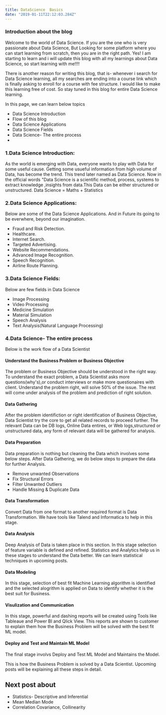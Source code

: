 ```yaml
---
title: DataScience  Basics
date: "2019-01-11T22:12:03.284Z"
---
```


### Introduction about the blog
Welcome to the world of Data Science. If you are the one who is very passionate about Data Science, But Looking for some platform where you can start learning from scratch, then you are in the right path.
Yes! I am starting to learn and i will update this blog with all my learnings about Data Science, so start learning with me!!!!

There is another reason for writing this blog, that is- whenever i search for Data Science learning, all my searches are ending into a course link which is finally asking to enroll for a course with fee structure. I would like to make this learning free of cost. So stay tuned in this blog for entire Data Science learning.

In this page, we can learn below topics
- Data Science Introduction
- Flow of this blog
- Data Science Applications
- Data Science Fields
- Data Science- The entire process 
- 
### 1.Data Science Introduction:
As the world is emerging with Data, everyone wants to play with Data for some useful cause. Getting some usueful information from high volume of Data, has become the trend. This trend later named as Data Science.
Now in the official words "Data Science is a scientific method, process, systems to extract knowledge ,insights from data.This Data can be either structured or unstructured.
Data Science = Maths + Statistics

### 2.Data Science Applications:
Below are some of the Data Science Applications. And in Future its going to be everwhere, beyond our imagination.
- Fraud and Risk Detection.
- Healthcare.
- Internet Search.
- Targeted Advertising.
- Website Recommendations.
- Advanced Image Recognition.
- Speech Recognition.
- Airline Route Planning.

### 3.Data Science Fields:
Below are few fields in Data Science
- Image Processing
- Video Processing
- Medicine Simulation
- Material Simulation
- Speech Analysis
- Text Analysis(Natural Language Processing)

### 4.Data Science- The entire process
Below is the work flow of a Data Scientist
#### Understand the Business Problem or Business Objective
 The problem or Business Objective should be understood in the right way. To understand the exact problem, a Data Scientist asks more questions(why's),or conduct interviews or make more questionaires with client. Understand the problem right, will solve 50% of the issue. The rest will come under analysis of the problem and prediction of right solution.

#### Data Gathering
After the problem identifiction or right identification of Business Objective, Data Scientist try the core to get all related records to proceed further. The relevant Data can be DB logs, Online Data entires, or Web logs,structured or unstructured data, any form of relevant data will be gathered for analysis.

#### Data Preparation
Data preparation is nothing but cleaning the Data which involves some below steps. After Data Gathering, we do below steps to prepare the data for further Analysis.
- Remove unwanted Observations
- Fix Structural Errors
- Filter Unwanted Outliers
- Handle Missing & Duplicate Data

#### Data Transformation
Convert Data from one format to another required format is Data Transformation. We have tools like Talend and Informatica to help in this stage. 
		  
#### Data Analysis 
Deep Analysis of Data is taken place in this section. In this stage selection of feature variable is defined and refined. Statistics and Analytics help us in these stages to understand the Data better. We can learn statistical techniques in upcoming posts. 

#### Data Modeling
In this stage, selection of best fit Machine Learning algorithm is identified and the selected alogrithm is applied on Data to identify whether it is the best suit for Business.

#### Visulization and Communication 
In this stage, powerful and dashing reports will be created using Tools like Tableaue and Power BI and Qlick View. This reports are shown to customer to explain them how the Business Problem will be solved with the best fit ML model.

#### Deploy and Test and Maintain ML Model
The final stage involvs Deploy and Test ML Model and Maintains the Model.

This is how the Business Problem is solved by a Data Scientist. Upcoming posts will be explaining all these steps in detail.

## Next post about
- Statistics- Descriptive and Inferential
- Mean Median Mode
- Correlation Covariance, Collinearity
